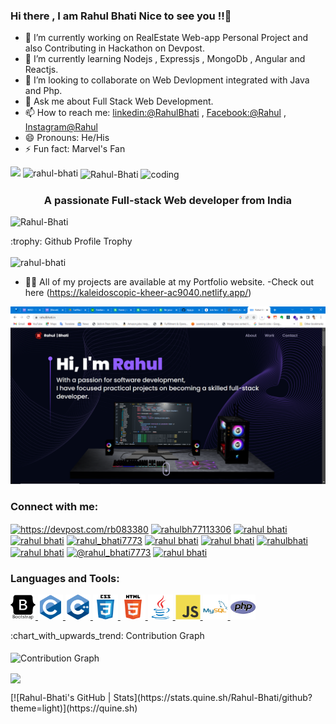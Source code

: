 ### Hi there , I am Rahul Bhati Nice to see you !!👋

- 🔭 I’m currently working on RealEstate Web-app Personal Project and also Contributing in Hackathon on Devpost.
- 🌱 I’m currently learning Nodejs , Expressjs , MongoDb , Angular and Reactjs.
- 👯 I’m looking to collaborate on Web Devlopment integrated with Java and Php.
- 💬 Ask me about Full Stack Web Development.
- 📫 How to reach me: [linkedin:@RahulBhati](https://www.linkedin.com/in/rahul-bhati-25482a1a0/) , [Facebook:@Rahul](https://www.facebook.com/profile.php?id=100025105928190) , [Instagram@Rahul](https://www.instagram.com/_rahul_bhati7773/)
- 😄 Pronouns: He/His
- ⚡ Fun fact: Marvel's Fan
<p>
  <img width="49%" src="https://github-readme-stats.vercel.app/api?username=rahul-bhati&show_icons=true&locale=en">
  <img width="49%"   src="https://github-readme-streak-stats.herokuapp.com/?user=rahul-bhati&" alt="rahul-bhati" alt="Rahul-Bhati" />
  <img width="40%" align="center"  src="https://github-readme-stats.vercel.app/api/top-langs?username=rahul-bhati&show_icons=true&locale=en&layout=compact" alt="Rahul-Bhati" />
  <img alt="coding" align="center" width="50%" src="https://cdn.dribbble.com/users/2646423/screenshots/5507196/computer.gif" />
</p>

<h3 align="center">A passionate Full-stack Web developer from India</h3>

<p align="left"> <img src="https://komarev.com/ghpvc/?username=Rahul-Bhati&label=Profile%20views&color=0e75b6&style=flat" alt="Rahul-Bhati" /> </p>

<summary>:trophy: Github Profile Trophy</summary>
  <br/>
<img width="70%" src="https://github-profile-trophy.vercel.app/?username=rahul-bhati" alt="rahul-bhati" />
<br/>

- 👨‍💻 All of my projects are available at my Portfolio website.
-Check out here  (https://kaleidoscopic-kheer-ac9040.netlify.app/)
<img src="https://github.com/Rahul-Bhati/React_Portfolio/blob/b5642a4dc61b40d6d04c9a4261036283801c1428/ScreenShots/Screenshot%20(1270).png" alt="MyPortfolio">
<br>
<h3 align="left">Connect with me:</h3>
<p align="left">
<a href="https://devpost.com/rb083380" target="blank"><img align="center" src="http://nealrs.github.io/devpost-follow-button/icon/devpost.svg" alt="https://devpost.com/rb083380" height="30" width="40" /></a>
<a href="https://twitter.com/rahulbh77113306" target="blank"><img align="center" src="https://raw.githubusercontent.com/rahuldkjain/github-profile-readme-generator/master/src/images/icons/Social/twitter.svg" alt="rahulbh77113306" height="30" width="40" /></a>
<a href="https://linkedin.com/in/rahul bhati" target="blank"><img align="center" src="https://raw.githubusercontent.com/rahuldkjain/github-profile-readme-generator/master/src/images/icons/Social/linked-in-alt.svg" alt="rahul bhati" height="30" width="40" /></a>
<a href="https://fb.com/rahul bhati" target="blank"><img align="center" src="https://raw.githubusercontent.com/rahuldkjain/github-profile-readme-generator/master/src/images/icons/Social/facebook.svg" alt="rahul bhati" height="30" width="40" /></a>
<a href="https://instagram.com/rahul_bhati7773" target="blank"><img align="center" src="https://raw.githubusercontent.com/rahuldkjain/github-profile-readme-generator/master/src/images/icons/Social/instagram.svg" alt="rahul_bhati7773" height="30" width="40" /></a>
<a href="https://www.codechef.com/users/rahul bhati" target="blank"><img align="center" src="https://cdn.jsdelivr.net/npm/simple-icons@3.1.0/icons/codechef.svg" alt="rahul bhati" height="30" width="40" /></a>
<a href="https://www.hackerrank.com/rahul bhati" target="blank"><img align="center" src="https://raw.githubusercontent.com/rahuldkjain/github-profile-readme-generator/master/src/images/icons/Social/hackerrank.svg" alt="rahul bhati" height="30" width="40" /></a>
<a href="https://codeforces.com/profile/rahulbhati" target="blank"><img align="center" src="https://raw.githubusercontent.com/rahuldkjain/github-profile-readme-generator/master/src/images/icons/Social/codeforces.svg" alt="rahulbhati" height="30" width="40" /></a>
<a href="https://www.leetcode.com/rahul bhati" target="blank"><img align="center" src="https://raw.githubusercontent.com/rahuldkjain/github-profile-readme-generator/master/src/images/icons/Social/leet-code.svg" alt="rahul bhati" height="30" width="40" /></a>
<a href="https://www.hackerearth.com/@rahul_bhati7773" target="blank"><img align="center" src="https://raw.githubusercontent.com/rahuldkjain/github-profile-readme-generator/master/src/images/icons/Social/hackerearth.svg" alt="@rahul_bhati7773" height="30" width="40" /></a>
<a href="https://auth.geeksforgeeks.org/user/rahul bhati" target="blank"><img align="center" src="https://raw.githubusercontent.com/rahuldkjain/github-profile-readme-generator/master/src/images/icons/Social/geeks-for-geeks.svg" alt="rahul bhati" height="30" width="40" /></a>
</p>

<h3 align="left">Languages and Tools:</h3>
<p align="left"> <a href="https://getbootstrap.com" target="_blank" rel="noreferrer"> <img src="https://raw.githubusercontent.com/devicons/devicon/master/icons/bootstrap/bootstrap-plain-wordmark.svg" alt="bootstrap" width="40" height="40"/> </a> <a href="https://www.cprogramming.com/" target="_blank" rel="noreferrer"> <img src="https://raw.githubusercontent.com/devicons/devicon/master/icons/c/c-original.svg" alt="c" width="40" height="40"/> </a> <a href="https://www.w3schools.com/cpp/" target="_blank" rel="noreferrer"> <img src="https://raw.githubusercontent.com/devicons/devicon/master/icons/cplusplus/cplusplus-original.svg" alt="cplusplus" width="40" height="40"/> </a> <a href="https://www.w3schools.com/css/" target="_blank" rel="noreferrer"> <img src="https://raw.githubusercontent.com/devicons/devicon/master/icons/css3/css3-original-wordmark.svg" alt="css3" width="40" height="40"/> </a> <a href="https://www.w3.org/html/" target="_blank" rel="noreferrer"> <img src="https://raw.githubusercontent.com/devicons/devicon/master/icons/html5/html5-original-wordmark.svg" alt="html5" width="40" height="40"/> </a> <a href="https://www.java.com" target="_blank" rel="noreferrer"> <img src="https://raw.githubusercontent.com/devicons/devicon/master/icons/java/java-original.svg" alt="java" width="40" height="40"/> </a> <a href="https://developer.mozilla.org/en-US/docs/Web/JavaScript" target="_blank" rel="noreferrer"> <img src="https://raw.githubusercontent.com/devicons/devicon/master/icons/javascript/javascript-original.svg" alt="javascript" width="40" height="40"/> </a> <a href="https://www.mysql.com/" target="_blank" rel="noreferrer"> <img src="https://raw.githubusercontent.com/devicons/devicon/master/icons/mysql/mysql-original-wordmark.svg" alt="mysql" width="40" height="40"/> </a> <a href="https://www.php.net" target="_blank" rel="noreferrer"> <img src="https://raw.githubusercontent.com/devicons/devicon/master/icons/php/php-original.svg" alt="php" width="40" height="40"/> </a> </p>


<summary>:chart_with_upwards_trend: Contribution Graph </summary>
   <br/>
   <img src="https://activity-graph.herokuapp.com/graph?username=Rahul-Bhati&theme=xcode" alt="Contribution Graph" align="center" />


<br>
<p>
  <a href="https://github.com/Rahul-Bhati" >  <img src="https://github.com/arpit456jain/arpit456jain/blob/output/github-contribution-grid-snake.gif" align="center" />  </a>
  </p>
[![Rahul-Bhati's GitHub | Stats](https://stats.quine.sh/Rahul-Bhati/github?theme=light)](https://quine.sh)
